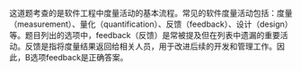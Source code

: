 这道题考查的是软件工程中度量活动的基本流程。常见的软件度量活动包括：度量（measurement）、量化（quantification）、反馈（feedback）、设计（design）等。题目列出的选项中，feedback（反馈）是常被提及但在列表中遗漏的重要活动。反馈是指将度量结果返回给相关人员，用于改进后续的开发和管理工作。因此，B选项feedback是正确答案。